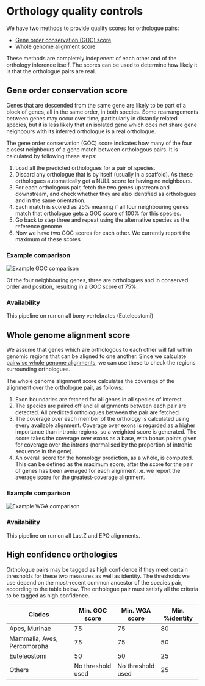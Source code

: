 # Orthology quality controls

We have two methods to provide quality scores for orthologue pairs:
* [Gene order conservation (GOC) score](#Gene_order_conservation_score)
* [Whole genome alignment score](#Whole_Genome_Alignment_score)

These methods are completely indepenent of each other and of the orthology inference itself. The scores can be used to determine how likely it is that the orthologue pairs are real.

## Gene order conservation score

Genes that are descended from the same gene are likely to be part of a block of genes, all in the same order, in both species. Some rearrangements between genes may occur over time, particularly in distantly related species, but it is less likely that an isolated gene which does not share gene neighbours with its inferred orthologue is a real orthologue.

The gene order conservation (GOC) score indicates how many of the four closest neighbours of a gene match between orthologous pairs. It is calculated by following these steps:
1. Load all the predicted orthologues for a pair of species.
2. Discard any orthologue that is by itself (usually in a scaffold). As these orthologues automatically get a NULL score for having no neighbours.
3. For each orthologous pair, fetch the two genes upstream and downstream, and check whether they are also identified as orthologues and in the same orientation.
4. Each match is scored as 25% meaning if all four neighbouring genes match that orthologue gets a GOC score of 100% for this species.
5. Go back to step three and repeat using the alternative species as the reference genome
6. Now we have two GOC scores for each other. We currently report the maximum of these scores

### Example comparison
![Example GOC comparison](http://www.ensembl.org/info/genome/compara/ortholog_qc_goc_thumb.png "Example GOC comparison")

Of the four neighbouring genes, three are orthologues and in conserved order and position, resulting in a GOC score of 75%.

### Availability
This pipeline on run on all bony vertebrates (Euteleostomi)

## Whole genome alignment score

We assume that genes which are orthologous to each other will fall within genomic regions that can be aligned to one another. Since we calculate [pairwise whole genome alignments](pairwise_genome_alignments.md), we can use these to check the regions surrounding orthologues.

The whole genome alignment score calculates the coverage of the alignment over the orthologue pair, as follows:
1. Exon boundaries are fetched for all genes in all species of interest.
2. The species are paired off and all alignments between each pair are detected. All predicted orthologues between the pair are fetched.
3. The coverage over each member of the orthology is calculated using every available alignment. Coverage over exons is regarded as a higher importance than intronic regions, so a weighted score is generated. The score takes the coverage over exons as a base, with bonus points given for coverage over the introns (normalised by the proportion of intronic sequence in the gene).
4. An overall score for the homology prediction, as a whole, is computed. This can be defined as the maximum score, after the score for the pair of genes has been averaged for each alignment i.e. we report the average score for the greatest-coverage alignment.

### Example comparison
![Example WGA comparison](http://www.ensembl.org/info/genome/compara/ortholog_qc_wga_thumb.png "Example WGA comparison")

### Availability
This pipeline on run on all LastZ and EPO alignments.

## High confidence orthologies

Orthologue pairs may be tagged as high confidence if they meet certain thresholds for these two measures as well as identity. The thresholds we use depend on the most-recent common ancestor of the species pair, according to the table below. The orthologue pair must satisfy all the criteria to be tagged as high confidence.

Clades | Min. GOC score | Min. WGA score | Min. %identity
--- | --- | --- | ---
Apes, Murinae | 75 | 75 | 80
Mammalia, Aves, Percomorpha | 75 | 75 |50
Euteleostomi | 50 | 50 | 25
Others | No threshold used | No threshold used | 25
